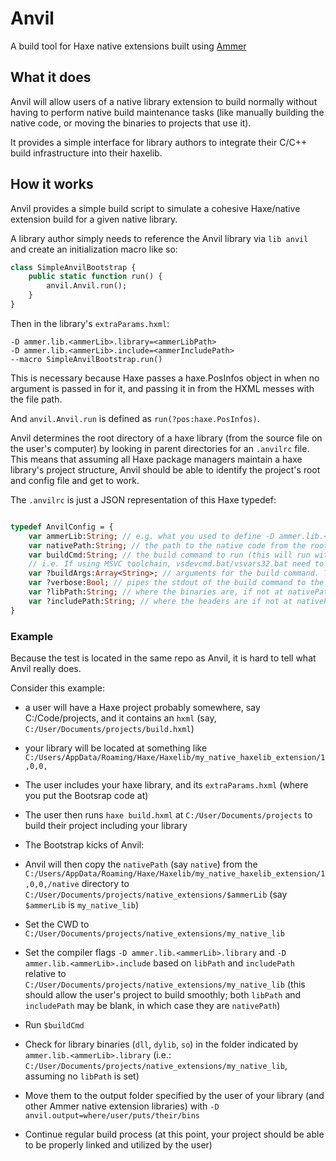 # Anvil

A build tool for Haxe native extensions built using [Ammer](https://github.com/Aurel300/ammer)

## What it does

Anvil will allow users of a native library extension to build normally without having to perform native build maintenance tasks (like manually building the native code, or moving the binaries to projects that use it).

It provides a simple interface for library authors to integrate their C/C++ build infrastructure into their haxelib.

## How it works

Anvil provides a simple build script to simulate a cohesive Haxe/native extension build for a given native library.

A library author simply needs to reference the Anvil library via `lib anvil` and create an initialization macro like so:
```haxe
class SimpleAnvilBootstrap {
    public static function run() {
        anvil.Anvil.run();
    }
}
```

Then in the library's `extraParams.hxml`:
```hxml
-D ammer.lib.<ammerLib>.library=<ammerLibPath>
-D ammer.lib.<ammerLib>.include=<ammerIncludePath>
--macro SimpleAnvilBootstrap.run()
```

This is necessary because Haxe passes a haxe.PosInfos object in when no argument is passed in for it, and passing it in from the HXML messes with the file path.

And `anvil.Anvil.run` is defined as `run(?pos:haxe.PosInfos)`.

Anvil determines the root directory of a haxe library (from the source file on the user's computer) by looking in parent directories for an `.anvilrc` file.
This means that assuming all Haxe package managers maintain a haxe library's project structure, Anvil should be able to identify the project's root and config file and get to work.

The `.anvilrc` is just a JSON representation of this Haxe typedef:
```haxe

typedef AnvilConfig = {
	var ammerLib:String; // e.g. what you used to define -D ammer.lib.<ammerLib>.library etc...
	var nativePath:String; // the path to the native code from the root of your project
	var buildCmd:String; // the build command to run (this will run with the native path as its working directory; ensure all environment variables are set in order for this command to be successful)
	// i.e. If using MSVC toolchain, vsdevcmd.bat/vsvars32.bat need to be run in the shell before this.
	var ?buildArgs:Array<String>; // arguments for the build command. This works like Sys.command or new sys.io.Process, can be omitted (with args in cmd name)
	var ?verbose:Bool; // pipes the stdout of the build command to the stdout of the haxe build command.
	var ?libPath:String; // where the binaries are, if not at nativePath
	var ?includePath:String; // where the headers are if not at nativePath
}
```


### Example
Because the test is located in the same repo as Anvil, it is hard to tell what Anvil really does.

Consider this example: 
- a user will have a Haxe project probably somewhere, say C:/Code/projects, and it contains an `hxml` (say, `C:/User/Documents/projects/build.hxml`)
-  your library will be located at something like `C:/Users/AppData/Roaming/Haxe/Haxelib/my_native_haxelib_extension/1,0,0,` 
- The user includes your haxe library, and its `extraParams.hxml` (where you put the Bootsrap code at)
- The user then runs `haxe build.hxml` at `C:/User/Documents/projects` to build their project including your library
- The Bootstrap kicks of Anvil:

- Anvil will then copy the `nativePath` (say `native`) from the `C:/Users/AppData/Roaming/Haxe/Haxelib/my_native_haxelib_extension/1,0,0,/native` directory to `C:/User/Documents/projects/native_extensions/$ammerLib` (say `$ammerLib` is `my_native_lib`)
- Set the CWD to `C:/User/Documents/projects/native_extensions/my_native_lib`
- Set the compiler flags `-D ammer.lib.<ammerLib>.library` and `-D ammer.lib.<ammerLib>.include` based on `libPath` and `includePath` relative to `C:/User/Documents/projects/native_extensions/my_native_lib` (this should allow the user's project to build smoothly; both `libPath` and `includePath` may be blank, in which case they are `nativePath`)
- Run `$buildCmd`
- Check for library binaries (`dll`, `dylib`, `so`) in the folder indicated by `ammer.lib.<ammerLib>.library` (i.e.: `C:/User/Documents/projects/native_extensions/my_native_lib`, assuming no `libPath` is set)
- Move them to the output folder specified by the user of your library (and other Ammer native extension libraries) with `-D anvil.output=where/user/puts/their/bins`
- Continue regular build process (at this point, your project should be able to be properly linked and utilized by the user)